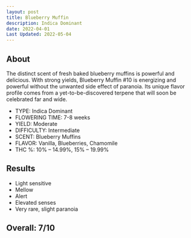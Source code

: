 ```yaml
---
layout: post
title: Blueberry Muffin
description: Indica Dominant
date: 2022-04-01
Last Updated: 2022-05-04
---
```

## About

The distinct scent of fresh baked blueberry muffins is powerful and delicious. With strong yields, Blueberry Muffin #10 is energizing and powerful without the unwanted side effect of paranoia. Its unique flavor profile comes from a yet-to-be-discovered terpene that will soon be celebrated far and wide.

* TYPE: Indica Dominant
* FLOWERING TIME: 7-8 weeks
* YIELD: Moderate
* DIFFICULTY: Intermediate
* SCENT: Blueberry Muffins
* FLAVOR: Vanilla, Blueberries, Chamomile
* THC %: 10% – 14.99%, 15% – 19.99%

## Results

* Light sensitive
* Mellow
* Alert
* Elevated senses
* Very rare, slight paranoia

## Overall: 7/10   
